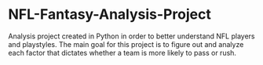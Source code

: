 # NFL-Fantasy-Analysis-Project

Analysis project created in Python in order to better understand NFL players and playstyles. The main goal for this project is to figure out and analyze each factor that dictates whether a team is more likely to pass or rush. 
